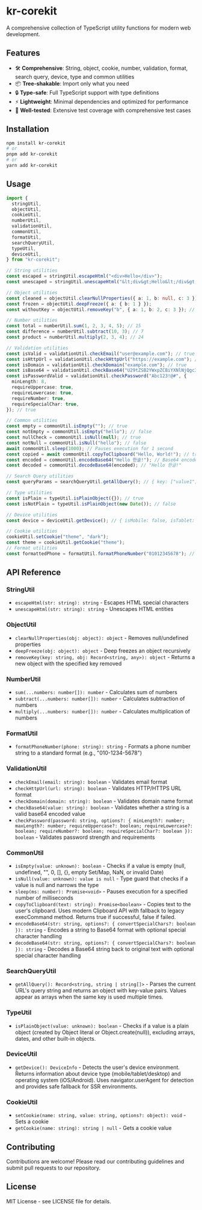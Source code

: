 # kr-corekit

A comprehensive collection of TypeScript utility functions for modern web development.

## Features

- 🛠️ **Comprehensive**: String, object, cookie, number, validation, format, search query, device, type and common utilities
- 📦 **Tree-shakable**: Import only what you need
- 🔒 **Type-safe**: Full TypeScript support with type definitions
- ⚡ **Lightweight**: Minimal dependencies and optimized for performance
- 🧪 **Well-tested**: Extensive test coverage with comprehensive test cases

## Installation

```bash
npm install kr-corekit
# or
pnpm add kr-corekit
# or
yarn add kr-corekit
```

## Usage

```typescript
import {
  stringUtil,
  objectUtil,
  cookieUtil,
  numberUtil,
  validationUtil,
  commonUtil,
  formatUtil,
  searchQueryUtil,
  typeUtil,
  deviceUtil,
} from "kr-corekit";

// String utilities
const escaped = stringUtil.escapeHtml("<div>Hello</div>");
const unescaped = stringUtil.unescapeHtml("&lt;div&gt;Hello&lt;/div&gt;");

// Object utilities
const cleaned = objectUtil.clearNullProperties({ a: 1, b: null, c: 3 });
const frozen = objectUtil.deepFreeze({ a: { b: 1 } });
const withoutKey = objectUtil.removeKey("b", { a: 1, b: 2, c: 3 }); // { a: 1, c: 3 }

// Number utilities
const total = numberUtil.sum(1, 2, 3, 4, 5); // 15
const difference = numberUtil.subtract(10, 3); // 7
const product = numberUtil.multiply(2, 3, 4); // 24

// Validation utilities
const isValid = validationUtil.checkEmail("user@example.com"); // true
const isHttpUrl = validationUtil.checkHttpUrl("https://example.com"); // true
const isDomain = validationUtil.checkDomain("example.com"); // true
const isBase64 = validationUtil.checkBase64("U29tZSB2YWxpZCBiYXNlNjQgc3RyaW5n"); // true
const isPasswordValid = validationUtil.checkPassword("Abc123!@#", {
  minLength: 8,
  requireUppercase: true,
  requireLowercase: true,
  requireNumber: true,
  requireSpecialChar: true,
}); // true

// Common utilities
const empty = commonUtil.isEmpty(""); // true
const notEmpty = commonUtil.isEmpty("hello"); // false
const nullCheck = commonUtil.isNull(null); // true
const notNull = commonUtil.isNull("hello"); // false
await commonUtil.sleep(1000); // Pauses execution for 1 second
const copied = await commonUtil.copyToClipboard("Hello, World!"); // true if successful
const encoded = commonUtil.encodeBase64("Hello 한글!"); // Base64 encoded string
const decoded = commonUtil.decodeBase64(encoded); // "Hello 한글!"

// Search Query utilities
const queryParams = searchQueryUtil.getAllQuery(); // { key: ["value1", "value2"], id: "123" }

// Type utilities
const isPlain = typeUtil.isPlainObject({}); // true
const isNotPlain = typeUtil.isPlainObject(new Date()); // false

// Device utilities
const device = deviceUtil.getDevice(); // { isMobile: false, isTablet: false, isDesktop: true, isIOS: false, isAndroid: false }

// Cookie utilities
cookieUtil.setCookie("theme", "dark");
const theme = cookieUtil.getCookie("theme");
// Format utilities
const formattedPhone = formatUtil.formatPhoneNumber("01012345678"); // "010-1234-5678"
```

## API Reference

### StringUtil

- `escapeHtml(str: string): string` - Escapes HTML special characters
- `unescapeHtml(str: string): string` - Unescapes HTML entities

### ObjectUtil

- `clearNullProperties(obj: object): object` - Removes null/undefined properties
- `deepFreeze(obj: object): object` - Deep freezes an object recursively
- `removeKey(key: string, obj: Record<string, any>): object` - Returns a new object with the specified key removed

### NumberUtil

- `sum(...numbers: number[]): number` - Calculates sum of numbers
- `subtract(...numbers: number[]): number` - Calculates subtraction of numbers
- `multiply(...numbers: number[]): number` - Calculates multiplication of numbers

### FormatUtil

- `formatPhoneNumber(phone: string): string` - Formats a phone number string to a standard format (e.g., "010-1234-5678")

### ValidationUtil

- `checkEmail(email: string): boolean` - Validates email format
- `checkHttpUrl(url: string): boolean` - Validates HTTP/HTTPS URL format
- `checkDomain(domain: string): boolean` - Validates domain name format
- `checkBase64(value: string): boolean` - Validates whether a string is a valid base64 encoded value
- `checkPassword(password: string, options?: { minLength?: number; maxLength?: number; requireUppercase?: boolean; requireLowercase?: boolean; requireNumber?: boolean; requireSpecialChar?: boolean }): boolean` - Validates password strength and requirements

### CommonUtil

- `isEmpty(value: unknown): boolean` - Checks if a value is empty (null, undefined, "", 0, [], {}, empty Set/Map, NaN, or invalid Date)
- `isNull(value: unknown): value is null` - Type guard that checks if a value is null and narrows the type
- `sleep(ms: number): Promise<void>` - Pauses execution for a specified number of milliseconds
- `copyToClipboard(text: string): Promise<boolean>` - Copies text to the user's clipboard. Uses modern Clipboard API with fallback to legacy execCommand method. Returns true if successful, false if failed.
- `encodeBase64(str: string, options?: { convertSpecialChars?: boolean }): string` - Encodes a string to Base64 format with optional special character handling
- `decodeBase64(str: string, options?: { convertSpecialChars?: boolean }): string` - Decodes a Base64 string back to original text with optional special character handling

### SearchQueryUtil

- `getAllQuery(): Record<string, string | string[]>` - Parses the current URL's query string and returns an object with key-value pairs. Values appear as arrays when the same key is used multiple times.

### TypeUtil

- `isPlainObject(value: unknown): boolean` - Checks if a value is a plain object (created by Object literal or Object.create(null)), excluding arrays, dates, and other built-in objects.

### DeviceUtil

- `getDevice(): DeviceInfo` - Detects the user's device environment. Returns information about device type (mobile/tablet/desktop) and operating system (iOS/Android). Uses navigator.userAgent for detection and provides safe fallback for SSR environments.

### CookieUtil

- `setCookie(name: string, value: string, options?: object): void` - Sets a cookie
- `getCookie(name: string): string | null` - Gets a cookie value

## Contributing

Contributions are welcome! Please read our contributing guidelines and submit pull requests to our repository.

## License

MIT License - see LICENSE file for details.
